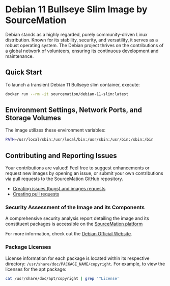 # Debian 11 Bullseye Slim Image by SourceMation

Debian stands as a highly regarded, purely community-driven Linux distribution.
Known for its stability, security, and versatility, it serves as a robust
operating system. The Debian project thrives on the contributions of a global
network of volunteers, ensuring its continuous development and maintenance.


## Quick Start

To launch a transient Debian 11 Bullseye slim container, execute:

```bash
docker run --rm -it sourcemation/debian-11-slim:latest
```

## Environment Settings, Network Ports, and Storage Volumes

The image utilizes these environment variables:

```bash
PATH=/usr/local/sbin:/usr/local/bin:/usr/sbin:/usr/bin:/sbin:/bin
```

## Contributing and Reporting Issues

Your contributions are valued! Feel free to suggest enhancements or request new
images by opening an issue, or submit your own contributions via pull requests
to the SourceMation GitHub repository.

- [Creating issues (bugs) and images requests](https://github.com/SourceMation/images/issues/new/choose)
- [Creating pull requests](https://github.com/SourceMation/images/compare)

### Security Assessment of the Image and its Components

A comprehensive security analysis report detailing the image and its
constituent packages is accessible on the [SourceMation platform](https://www.sourcemation.com/)


For more information, check out the [Debian Official Website](https://www.debian.org/).

### Package Licenses

License information for each package is located within its respective
directory: `/usr/share/doc/PACKAGE_NAME/copyright`. For example, to view the
licenses for the apt package:

```bash
cat /usr/share/doc/apt/copyright | grep '^License'
```
